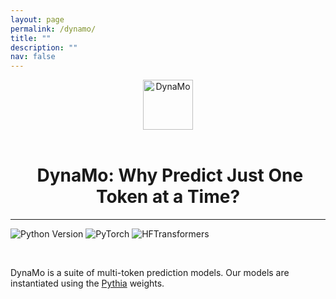 ```yaml
---
layout: page
permalink: /dynamo/
title: ""
description: ""
nav: false
---
```


<div align="center">
  <img src="{{ site.baseurl }}/assets/img/dynamo_logo.png" alt="DynaMo" width="80" align="center" />
</div>

<br>

<div align="center">
  <h1>&nbsp;DynaMo: Why Predict Just One Token at a Time?</h1>
</div>

***

![Python Version](https://img.shields.io/badge/python-v3.10-blue)
![PyTorch](https://img.shields.io/badge/pytorch-v2.0.1-e74a2b)
![HFTransformers](https://img.shields.io/badge/transformers-v4.30.0-8a2be2)

<br>

DynaMo is a suite of multi-token prediction models. Our models are instantiated using the [Pythia](https://github.com/EleutherAI/pythia) weights.